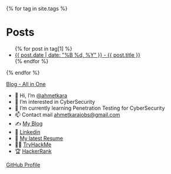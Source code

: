 {% for tag in site.tags %}
  <h1>Posts</h1>
  <ul>
    {% for post in tag[1] %}
      <li><a href="{{ post.url }}">{{ post.date | date: "%B %d, %Y" }} - {{ post.title }}</a></li>
    {% endfor %}
  </ul>
{% endfor %}

[Blog - All in One](https://ahmetqara.github.io/blog/index.html)


- 👋 Hi, I’m [@ahmetkara](https://github.com/ahmetQara)
- 👀 I’m interested in CyberSecurity
- 🌱 I’m currently learning Penetration Testing for CyberSecurity
- 📫 Contact mail ahmetkarajobs@gmail.com
- ✍️ [My Blog](https://ahmetqara.github.io/)
- ‍💼 [Linkedin](https://www.linkedin.com/in/ahmet-kara-8a64211a6/)
- 🤵  [My latest Resume](https://github.com/ahmetQara/Resume/blob/main/AHMET_KARA_CV.pdf)
- 🐱‍💻 [TryHackMe](https://tryhackme.com/p/AhmetKara)
- 🏆 [HackerRank](https://www.hackerrank.com/ahmetkara2022)

[GitHub Profile](https://github.com/AhmetQara)
